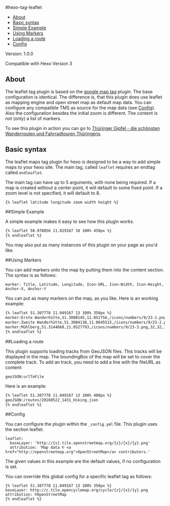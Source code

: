 #hexo-tag-leaflet

- [About](#about)
- [Basic syntax](#basic-syntax)
- [Simple Example](#simple-example)
- [Using Markers](#using-markers)
- [Loading a route](#loading-a-route)
- [Config](#config)

Version: 1.0.0

Compatible with Hexo Version 3

## About
The leaflet tag plugin is based on the [google map tag](https://github.com/the-simian/hexo-tag-googlemaps) plugin. The base configuration is identical. The difference is, that this plugin does use leaflet as mapping engine and open street map as default map data. You can configure any compatible TMS as source for the map data (see [Config](#config)). Also the configuration besides the initial zoom is different. The content is not (only) a list of markers.

To see this plugin in action you can go to [Thüringer Gipfel - die schönsten Wanderrouten und Fahrradtouren Thüringens](http://www.thueringer-gipfel.de/).

## Basic syntax

The leaflet maps tag plugin for hexo is designed to be a way to add simple maps to your hexo site. The main tag, called `leaflet` requires an endtag called `endleaflet`.

The main tag can have up to 5 arguments, with none being required. If a map is created without a center point, it will default to some fixed point. If a zoom level is not specified, it will default to 8.

```
{% leaflet latitude longitude zoom width height %}
```

##Simple Example

A simple example makes it easy to see how this plugin works.


```md
{% leaflet 50.978056 11.029167 10 100% 450px %}
{% endleaflet %}
```

You may also put as many instances of this plugin on your page as you'd like.

##Using Markers

You can add markers onto the map by putting them into the content section. The syntax is as follows:

```
marker: Title, Latitude, Longitude, Icon-URL, Icon-Width, Icon-Height, Anchor-X, Anchor-Y
```

You can put as many markers on the map, as you like. Here is an working example:

```md
{% leaflet 51.307778 11.049167 13 100% 350px %}
marker:Erste Wanderhütte,51.3080145,11.052756,/icons/numbers/9/23-1.png,32,32,16,16
marker:Zweite Wanderhütte,51.3084138,11.0645515,/icons/numbers/9/23-2.png,32,32,16,16
marker:Mühlberg,51.3144668,11.0527793,/icons/numbers/9/23-3.png,32,32,16,16
{% endleaflet %}
```

##Loading a route

This plugin supports loading tracks from GeoJSON files. This tracks will be displayed in the map. The boundingBox of the map will be set to cover the complete track. To add an track, you need to add a line with the fileURL as content:

```
geoJSON:urlToFile
```

Here is an example:

```md
{% leaflet 51.307778 11.049167 13 100% 400px %}
geoJSON:/routes/20160522_1431_Hiking.json
{% endleaflet %}
```

##Config

You can configure the plugin within the `_config.yml` file. This plugin uses the section leaflet.

```
leaflet:
  baseLayer: 'http://{s}.tile.openstreetmap.org/{z}/{x}/{y}.png'
  attribution: 'Map data © <a href="http://openstreetmap.org">OpenStreetMap</a> contributors.'
```

The given values in this example are the default values, if no configuration is set.

You can override this global config for a specific leaflet tag as follows:

```
{% leaflet 51.307778 11.049167 13 100% 350px %}
baseLayer: http://c.tile.opencyclemap.org/cycle/{z}/{x}/{y}.png
attribution: ©OpenStreetMap
{% endleaflet %}
```
